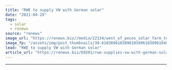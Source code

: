 ```yaml
---
title: "RWE to supply VW with German solar"
date: "2021-04-29"
tags: 
  - solar
  - renews
source: "renews"
image_url: "https://renews.biz//media/22134/west_of_pecos_solar_farm_texas_credit_rwe.jpg?mode=crop&width=770&heightratio=0.6103896103896103896103896104&slimmage=true"
image_fp: "/assets/img/post_thumbnails/30.6103896103896103896103896104&slimmage=true"
lead: "RWE to supply VW with German solar"
article_url: "https://renews.biz/69201/rwe-supplies-vw-with-german-solar/"
---
```


---
